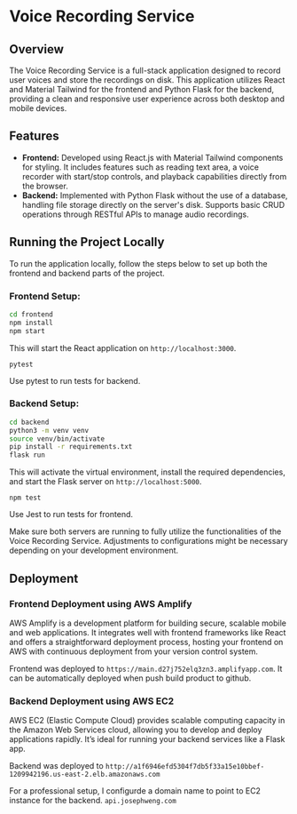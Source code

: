 # Voice Recording Service

## Overview

The Voice Recording Service is a full-stack application designed to record user voices and store the recordings on disk. This application utilizes React and Material Tailwind for the frontend and Python Flask for the backend, providing a clean and responsive user experience across both desktop and mobile devices.

## Features

- **Frontend:** Developed using React.js with Material Tailwind components for styling. It includes features such as reading text area, a voice recorder with start/stop controls, and playback capabilities directly from the browser.
- **Backend:** Implemented with Python Flask without the use of a database, handling file storage directly on the server's disk. Supports basic CRUD operations through RESTful APIs to manage audio recordings.

## Running the Project Locally

To run the application locally, follow the steps below to set up both the frontend and backend parts of the project.

### Frontend Setup:

```bash
cd frontend
npm install
npm start
```

This will start the React application on `http://localhost:3000`.

```
pytest
```
Use pytest to run tests for backend.

### Backend Setup:

```bash
cd backend
python3 -m venv venv     
source venv/bin/activate
pip install -r requirements.txt
flask run
```

This will activate the virtual environment, install the required dependencies, and start the Flask server on `http://localhost:5000`.
```
npm test
```
Use Jest to run tests for frontend.

Make sure both servers are running to fully utilize the functionalities of the Voice Recording Service. Adjustments to configurations might be necessary depending on your development environment.

## Deployment

### Frontend Deployment using AWS Amplify

AWS Amplify is a development platform for building secure, scalable mobile and web applications. It integrates well with frontend frameworks like React and offers a straightforward deployment process, hosting your frontend on AWS with continuous deployment from your version control system.

Frontend was deployed to ```https://main.d27j752elq3zn3.amplifyapp.com```. It can be automatically deployed when push build product to github.

### Backend Deployment using AWS EC2

AWS EC2 (Elastic Compute Cloud) provides scalable computing capacity in the Amazon Web Services cloud, allowing you to develop and deploy applications rapidly. It’s ideal for running your backend services like a Flask app.

Backend was deployed to ```http://a1f6946efd5304f7db5f33a15e10bbef-1209942196.us-east-2.elb.amazonaws.com```

For a professional setup, I configurde a domain name to point to EC2 instance for the backend. ```api.josephweng.com```